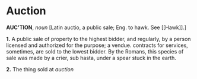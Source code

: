 # Auction

**AUC'TION**, _noun_ \[Latin auctio, a public sale; Eng. to hawk. See [[Hawk]].\]

**1.** A public sale of property to the highest bidder, and regularly, by a person licensed and authorized for the purpose; a vendue. contracts for services, sometimes, are sold to the lowest bidder. By the Romans, this species of sale was made by a crier, sub hasta, under a spear stuck in the earth.

**2.** The thing sold at _auction_